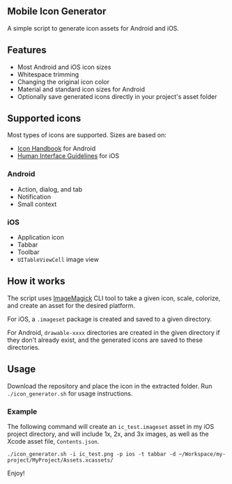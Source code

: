 ## Mobile Icon Generator
A simple script to generate icon assets for Android and iOS.

## Features
* Most Android and iOS icon sizes
* Whitespace trimming
* Changing the original icon color
* Material and standard icon sizes for Android
* Optionally save generated icons directly in your project's asset folder

## Supported icons
Most types of icons are supported.  Sizes are based on:
* [Icon Handbook](http://iconhandbook.co.uk/reference/chart/android/) for Android
* [Human Interface Guidelines](https://developer.apple.com/ios/human-interface-guidelines/graphics/custom-icons/) for iOS

### Android
* Action, dialog, and tab
* Notification
* Small context

### iOS
* Application icon
* Tabbar
* Toolbar
* `UITableViewCell` image view

## How it works
The script uses [ImageMagick](https://www.imagemagick.org/script/index.php) CLI tool to take a given icon, scale, colorize, and create an asset for the desired platform.

For iOS, a `.imageset` package is created and saved to a given directory.

For Android, `drawable-xxxx` directories are created in the given directory if they don't already exist, and the generated icons are saved to these directories.

## Usage
Download the repository and place the icon in the extracted folder.  Run `./icon_generator.sh` for usage instructions.

### Example
The following command will create an `ic_test.imageset` asset in my iOS project directory, and will include 1x, 2x, and 3x images, as well as the Xcode asset file, `Contents.json`.

`./icon_generator.sh -i ic_test.png -p ios -t tabbar -d ~/Workspace/my-project/MyProject/Assets.xcassets/`

Enjoy!
